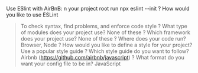 Use ESlint with AirBnB:
n your project root run npx eslint --init
? How would you like to use ESLint
> To check syntax, find problems, and enforce code style
? What type of modules does your project use?
> None of these
? Which framework does your project use?
> None of these
? Where does your code run?
> Browser, Node
? How would you like to define a style for your project?
> Use a popular style guide
? Which style guide do you want to follow?
> Airbnb (https://github.com/airbnb/javascript)
? What format do you want your config file to be in?
> JavaScript